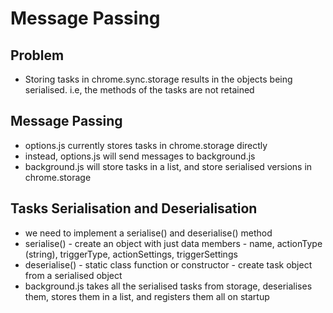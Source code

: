 # Message Passing

## Problem
- Storing tasks in chrome.sync.storage results in the objects being serialised. i.e, the methods of the tasks are not retained

## Message Passing
- options.js currently stores tasks in chrome.storage directly
- instead, options.js will send messages to background.js
- background.js will store tasks in a list, and store serialised versions in chrome.storage

## Tasks Serialisation and Deserialisation
- we need to implement a serialise() and deserialise() method
- serialise() - create an object with just data members - name, actionType (string), triggerType, actionSettings, triggerSettings
- deserialise() - static class function or constructor - create task object from a serialised object 
- background.js takes all the serialised tasks from storage, deserialises them, stores them in a list, and registers them all on startup